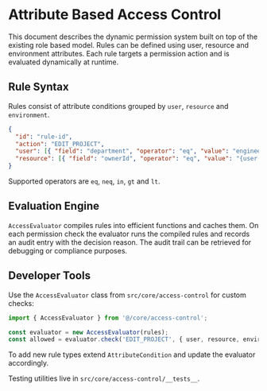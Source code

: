 # Attribute Based Access Control

This document describes the dynamic permission system built on top of the existing role based model. Rules can be defined using user, resource and environment attributes. Each rule targets a permission action and is evaluated dynamically at runtime.

## Rule Syntax

Rules consist of attribute conditions grouped by `user`, `resource` and `environment`.

```json
{
  "id": "rule-id",
  "action": "EDIT_PROJECT",
  "user": [{ "field": "department", "operator": "eq", "value": "engineering" }],
  "resource": [{ "field": "ownerId", "operator": "eq", "value": "{user.id}" }]
}
```

Supported operators are `eq`, `neq`, `in`, `gt` and `lt`.

## Evaluation Engine

`AccessEvaluator` compiles rules into efficient functions and caches them. On each permission check the evaluator runs the compiled rules and records an audit entry with the decision reason. The audit trail can be retrieved for debugging or compliance purposes.

## Developer Tools

Use the `AccessEvaluator` class from `src/core/access-control` for custom checks:

```ts
import { AccessEvaluator } from '@/core/access-control';

const evaluator = new AccessEvaluator(rules);
const allowed = evaluator.check('EDIT_PROJECT', { user, resource, environment });
```

To add new rule types extend `AttributeCondition` and update the evaluator accordingly.

Testing utilities live in `src/core/access-control/__tests__`.
